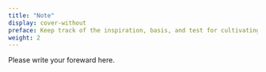 ```yaml
---
title: "Note"
display: cover-without
preface: Keep track of the inspiration, basis, and test for cultivating Three4Th.
weight: 2
---
```


Please write your foreward here.
